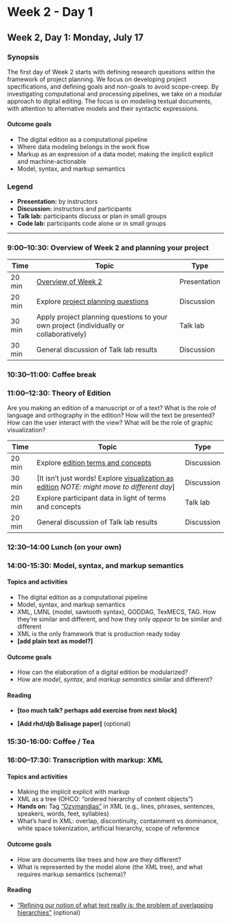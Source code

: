 # Week 2 - Day 1

## Week 2, Day 1: Monday, July 17

### Synopsis

The first day of Week 2 starts with defining research questions within the framework of project planning. We focus on developing project specifications, and defining goals and non-goals to avoid scope-creep. By investigating  computational and processing pipelines, we take on a modular approach to digital editing. The focus is on modeling textual documents, with attention to alternative models and their syntactic expressions. 

#### Outcome goals

* The digital edition as a computational pipeline
* Where data modeling belongs in the work flow
* Markup as an expression of a data model; making the implicit explicit and machine-actionable
* Model, syntax, and markup semantics



### Legend

* **Presentation:** by instructors
* **Discussion:** instructors and participants
* **Talk lab:** participants discuss or plan in small groups
* **Code lab:** participants code alone or in small groups

______

### 9:00–10:30: Overview of Week 2 and planning your project

Time | Topic | Type
---- | ----  | ----
20 min | [Overview of Week 2](topics.md) | Presentation
20 min | Explore [project planning questions](project_planning.md) | Discussion
30 min | Apply project planning questions to your own project (individually or collaboratively) | Talk lab
30 min | General discussion of Talk lab results | Discussion

### 10:30–11:00: Coffee break

### 11:00–12:30: Theory of Edition

Are you making an edition of a manuscript or of a text? What is the role of language and orthography in the edition? How will the text be presented? How can the user interact with the view? What will be the role of graphic visualization?

Time | Topic | Type
---- | ----  | ----
20 min | Explore [edition terms and concepts](edition_terms_and_concepts.md) | Discussion
30 min | [It isn’t just words! Explore [visualization as edition](sample_visualizations.md) _NOTE: might move to different day_] | Discussion
20 min | Explore participant data in light of terms and concepts | Talk lab
20 min | General discussion of Talk lab results | Discussion

### 12:30–14:00 Lunch (on your own)

### 14:00-15:30: Model, syntax, and markup semantics

#### Topics and activities

* The digital edition as a computational pipeline
* Model, syntax, and markup semantics
* XML, LMNL (model, sawtooth syntax), GODDAG, TexMECS, TAG. How they're similar and different, and how they only *appear* to be similar and different
* XML is the only framework that is production ready today
*  **[add plain text as model?]**

#### Outcome goals

* How can the elaboration of a digital edition be modularized?
* How are *model*, *syntax*, and *markup semantics* similar and different? 

#### Reading

* **[too much talk? perhaps add exercise from next block]** 

* **[Add rhd/djb Balisage paper]** (optional)

### 15:30-16:00: Coffee / Tea

### 16:00–17:30: Transcription with markup: XML

#### Topics and activities

* Making the implicit explicit with markup
* XML as a tree (OHCO: “ordered hierarchy of content objects”)
* **Hands on:** Tag [“Ozymandias”](ozymandias.txt) in XML (e.g., lines, phrases, sentences, speakers, words, feet, syllables)
* What’s hard in XML: overlap, discontinuity, containment vs dominance, white space tokenization, artificial hierarchy, scope of reference

#### Outcome goals

* How are documents like trees and how are they different?
* What is represented by the model alone (the XML tree), and what requires markup semantics (schema)?

#### Reading

* [“Refining our notion of what text really is: the problem of overlapping hierarchies”](http://cds.library.brown.edu/resources/stg/monographs/ohco.html) (optional)

